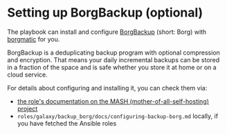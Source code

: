 <!--
SPDX-FileCopyrightText: 2022 - 2025 Nikita Chernyi
SPDX-FileCopyrightText: 2022 - 2024 Slavi Pantaleev
SPDX-FileCopyrightText: 2022 MDAD project contributors
SPDX-FileCopyrightText: 2022 Julian-Samuel Gebühr
SPDX-FileCopyrightText: 2024 - 2025 Suguru Hirahara

SPDX-License-Identifier: AGPL-3.0-or-later
-->

# Setting up BorgBackup (optional)

The playbook can install and configure [BorgBackup](https://www.borgbackup.org/) (short: Borg) with [borgmatic](https://torsion.org/borgmatic/) for you.

BorgBackup is a deduplicating backup program with optional compression and encryption. That means your daily incremental backups can be stored in a fraction of the space and is safe whether you store it at home or on a cloud service.

For details about configuring and installing it, you can check them via:
- [the role's documentation on the MASH (mother-of-all-self-hosting) project](https://github.com/mother-of-all-self-hosting/ansible-role-backup_borg/blob/main/docs/configuring-backup-borg.md)
- `roles/galaxy/backup_borg/docs/configuring-backup-borg.md` locally, if you have fetched the Ansible roles
